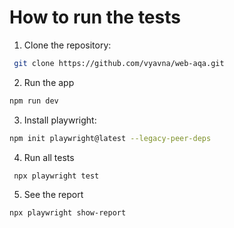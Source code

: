 # How to run the tests
1. Clone the repository:
```bash
 git clone https://github.com/vyavna/web-aqa.git
```
2. Run the app
```bash
npm run dev
```
3. Install playwright:
```bash
npm init playwright@latest --legacy-peer-deps
```
4. Run all tests
```bash
 npx playwright test  
 ``` 
 5. See the report
```bash
npx playwright show-report    
